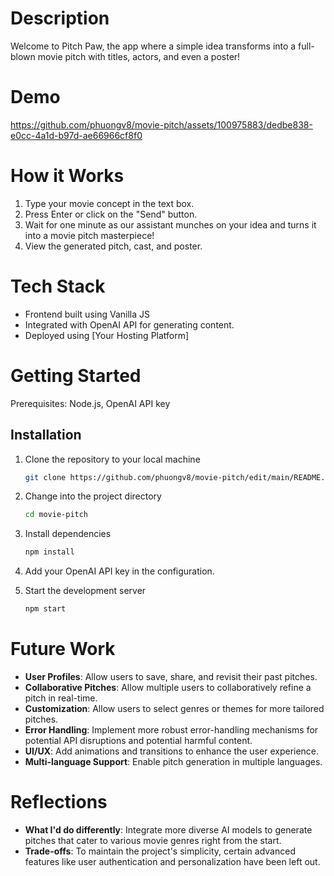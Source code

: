 # Description    
Welcome to Pitch Paw, the app where a simple idea transforms into a full-blown movie pitch with titles, actors, and even a poster!

# Demo

https://github.com/phuongv8/movie-pitch/assets/100975883/dedbe838-e0cc-4a1d-b97d-ae66966cf8f0  

# How it Works
1. Type your movie concept in the text box.
2. Press Enter or click on the "Send" button.
3. Wait for one minute as our assistant munches on your idea and turns it into a movie pitch masterpiece!
4. View the generated pitch, cast, and poster.

# Tech Stack
- Frontend built using Vanilla JS
- Integrated with OpenAI API for generating content.
- Deployed using [Your Hosting Platform]

# Getting Started 
Prerequisites: Node.js, OpenAI API key

## Installation
1. Clone the repository to your local machine
   ```sh
   git clone https://github.com/phuongv8/movie-pitch/edit/main/README.md
   ```

2. Change into the project directory
   ```sh
   cd movie-pitch
   ```
3. Install dependencies
   ```sh
   npm install
   ```
4. Add your OpenAI API key in the configuration.

5. Start the development server
   ```sh
   npm start
   ```

# Future Work
- **User Profiles**: Allow users to save, share, and revisit their past pitches.
- **Collaborative Pitches**: Allow multiple users to collaboratively refine a pitch in real-time.
- **Customization**: Allow users to select genres or themes for more tailored pitches.
- **Error Handling**: Implement more robust error-handling mechanisms for potential API disruptions and potential harmful content.
- **UI/UX**: Add animations and transitions to enhance the user experience.
- **Multi-language Support**: Enable pitch generation in multiple languages.

# Reflections
- **What I'd do differently**: Integrate more diverse AI models to generate pitches that cater to various movie genres right from the start.
- **Trade-offs**: To maintain the project's simplicity, certain advanced features like user authentication and personalization have been left out. 

